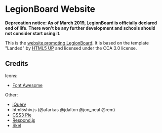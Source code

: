 # LegionBoard Website

**Deprecation notice: As of March 2019,
LegionBoard is officially declared end of life.
There won't be any further development and
schools should not consider start using it.**

This is the [website promoting LegionBoard](https://legionboard.dorfbrunnen.eu).
It is based on the template "Landed" by [HTML5 UP](http://html5up.net)
and licensed under the CCA 3.0 license.

## Credits
Icons:
* [Font Awesome](https://fortawesome.github.com/Font-Awesome)

Other:
* [jQuery](https://jquery.com)
* html5shiv.js (@afarkas @jdalton @jon_neal @rem)
* [CSS3 Pie](http://css3pie.com)
* [Respond.js](https://github.com/scottjehl/Respond)
* [Skel](https://github.com/n33/skel)
